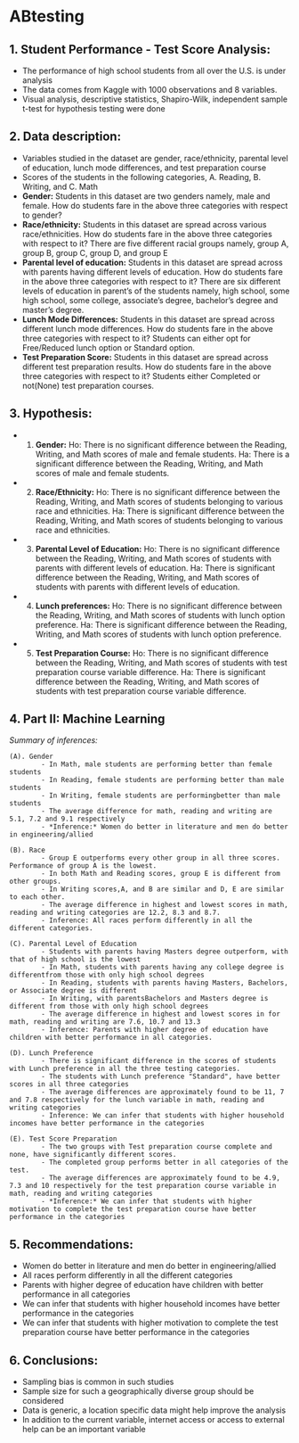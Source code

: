 # ABtesting


## 1. Student Performance - Test Score Analysis: 

- The performance of high school students from all over the U.S. is under analysis
- The data comes from Kaggle with 1000 observations and 8 variables. 
- Visual analysis, descriptive statistics, Shapiro-Wilk, independent sample t-test for hypothesis testing were done

## 2. Data description: 

- Variables studied in the dataset are gender, race/ethnicity, parental level of education, lunch mode differences, and test preparation course
- Scores of the students in the following categories, A. Reading, B. Writing, and C. Math
- **Gender:** Students in this dataset are two genders namely, male and female. How do students fare in the above three categories with respect to gender? 
- **Race/ethnicity:** Students in this dataset are spread across various race/ethnicities. How do students fare in the above three categories with respect to it? There are five different racial groups namely, group A, group B, group C, group D, and group E
- **Parental level of education:** Students in this dataset are spread across with parents having different levels of education. How do students fare in the above three categories with respect to it? There are six different levels of education in parent’s of the students namely, high school, some high school, some college, associate’s degree, bachelor’s degree and master’s degree.
- **Lunch Mode Differences:** Students in this dataset are spread across different lunch mode differences. How do students fare in the above three categories with respect to it? Students can either opt for Free/Reduced lunch option or Standard option. 
- **Test Preparation Score:** Students in this dataset are spread across different test preparation results. How do students fare in the above three categories with respect to it? Students either Completed or not(None) test preparation courses. 

## 3. Hypothesis: 

- 1. **Gender:** 
  Ho: There is no significant difference between the Reading, Writing, and Math scores of male and female students. 
  Ha: There is a significant difference between the Reading, Writing, and Math scores of male and female students.
- 2. **Race/Ethnicity:** 
  Ho: There is no significant difference between the Reading, Writing, and Math scores of students belonging to  various race and ethnicities. 
  Ha: There is significant difference between the Reading, Writing, and Math scores of students belonging to various race and ethnicities.
- 3. **Parental Level of Education:** 
  Ho: There is no significant difference between the Reading, Writing, and Math scores of students with parents with different levels of education. 
  Ha: There is significant difference between the Reading, Writing, and Math scores of students with parents with different levels of education.
- 4. **Lunch preferences:** 
  Ho: There is no significant difference between the Reading, Writing, and Math scores of students with lunch option preference. 
  Ha: There is significant difference between the Reading, Writing, and Math scores of students with lunch option preference.
- 5. **Test Preparation Course:** 
  Ho: There is no significant difference between the Reading, Writing, and Math scores of students with test preparation course variable difference. 
  Ha: There is significant difference between the Reading, Writing, and Math scores of students with test preparation course variable difference.

## 4. Part II: Machine Learning

*Summary of inferences:*

	(A). Gender
            - In Math, male students are performing better than female students 
            - In Reading, female students are performing better than male students
            - In Writing, female students are performingbetter than male students
            - The average difference for math, reading and writing are 5.1, 7.2 and 9.1 respectively
            - *Inference:* Women do better in literature and men do better in engineering/allied

	(B). Race
            - Group E outperforms every other group in all three scores. Performance of group A is the lowest.
            - In both Math and Reading scores, group E is different from other groups. 
            - In Writing scores,A, and B are similar and D, E are similar to each other.
            - The average difference in highest and lowest scores in math, reading and writing categories are 12.2, 8.3 and 8.7.
            - Inference: All races perform differently in all the different categories.

	(C). Parental Level of Education
            - Students with parents having Masters degree outperform, with that of high school is the lowest
            - In Math, students with parents having any college degree is differentfrom those with only high school degrees
            - In Reading, students with parents having Masters, Bachelors, or Associate degree is different
            - In Writing, with parentsBachelors and Masters degree is different from those with only high school degrees 
            - The average difference in highest and lowest scores in for math, reading and writing are 7.6, 10.7 and 13.3
            - Inference: Parents with higher degree of education have children with better performance in all categories.

	(D). Lunch Preference
            - There is significant difference in the scores of students with Lunch preference in all the three testing categories. 
            - The students with Lunch preference "Standard", have better scores in all three categories
            - The average differences are approximately found to be 11, 7 and 7.8 respectively for the lunch variable in math, reading and writing categories
            - Inference: We can infer that students with higher household incomes have better performance in the categories

    (E). Test Score Preparation
            - The two groups with Test preparation course complete and none, have significantly different scores.
            - The completed group performs better in all categories of the test. 
            - The average differences are approximately found to be 4.9, 7.3 and 10 respectively for the test preparation course variable in math, reading and writing categories
            - *Inference:* We can infer that students with higher motivation to complete the test preparation course have better performance in the categories


## 5. Recommendations:
 
- Women do better in literature and men do better in engineering/allied 
- All races perform differently in all the different categories
- Parents with higher degree of education have children with better performance in all categories
- We can infer that students with higher household incomes have better performance in the categories
- We can infer that students with higher motivation to complete the test preparation course have better performance in the categories

## 6. Conclusions:

- Sampling bias is common in such studies
- Sample size for such a geographically diverse group should be considered
- Data is generic, a location specific data might help improve the analysis
- In addition to the current variable, internet access or access to external help can be an important variable